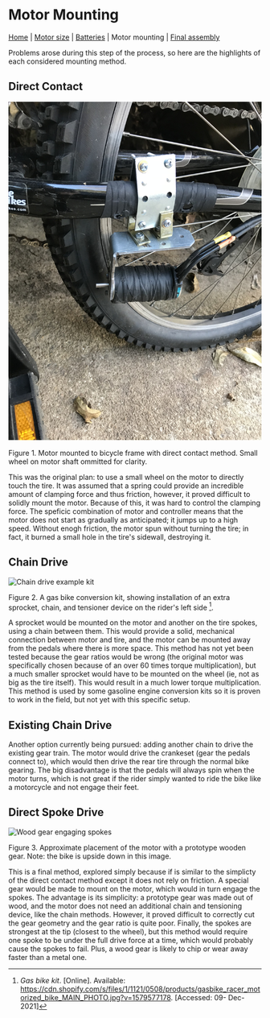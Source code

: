# Motor Mounting

[Home](index) | [Motor size](motor) | [Batteries](batteries) | Motor mounting | [Final assembly](final-assembly)

Problems arose during this step of the process, so here are the highlights of each considered mounting method.

## Direct Contact

![Direct contact mounting photo](direct.jpg)

Figure 1. Motor mounted to bicycle frame with direct contact method. Small wheel on motor shaft ommitted for clarity.

This was the original plan: to use a small wheel on the motor to directly touch the tire. It was assumed that a spring could provide an incredible amount of clamping force and thus friction, however, it proved difficult to solidly mount the motor. Because of this, it was hard to control the clamping force. The speficic combination of motor and controller means that the motor does not start as gradually as anticipated; it jumps up to a high speed. Without enogh friction, the motor spun without turning the tire; in fact, it burned a small hole in the tire's sidewall, destroying it.

## Chain Drive

![Chain drive example kit](https://cdn.shopify.com/s/files/1/1121/0508/products/gasbike_racer_motorized_bike_MAIN_PHOTO.jpg?v=1579577178)

Figure 2. A gas bike conversion kit, showing installation of an extra sprocket, chain, and tensioner device on the rider's left side [^1].

A sprocket would be mounted on the motor and another on the tire spokes, using a chain between them. This would provide a solid, mechanical connection between motor and tire, and the motor can be mounted away from the pedals where there is more space. This method has not yet been tested because the gear ratios would be wrong (the original motor was specifically chosen because of an over 60 times torque multiplication), but a much smaller sprocket would have to be mounted on the wheel (ie, not as big as the tire itself). This would result in a much lower torque multiplication. This method is used by some gasoline engine conversion kits so it is proven to work in the field, but not yet with this specific setup.

## Existing Chain Drive

Another option currently being pursued: adding another chain to drive the existing gear train. The motor would drive the crankeset (gear the pedals connect to), which would then drive the rear tire through the normal bike gearing. The big disadvantage is that the pedals will always spin when the motor turns, which is not great if the rider simply wanted to ride the bike like a motorcycle and not engage their feet.

## Direct Spoke Drive

![Wood gear engaging spokes](spoke_engage.heic)

Figure 3. Approximate placement of the motor with a prototype wooden gear. Note: the bike is upside down in this image.

This is a final method, explored simply because if is similar to the simplicty of the direct contact method except it does not rely on friction. A special gear would be made to mount on the motor, which would in turn engage the spokes. The advantage is its simplicity: a prototype gear was made out of wood, and the motor does not need an additional chain and tensioning device, like the chain methods. However, it proved difficult to correctly cut the gear geometry and the gear ratio is quite poor. Finally, the spokes are strongest at the tip (closest to the wheel), but this method would require one spoke to be under the full drive force at a time, which would probably cause the spokes to fail. Plus, a wood gear is likely to chip or wear away faster than a metal one.

[^1]: _Gas bike kit_. [Online]. Available: https://cdn.shopify.com/s/files/1/1121/0508/products/gasbike_racer_motorized_bike_MAIN_PHOTO.jpg?v=1579577178. [Accessed: 09- Dec- 2021]
